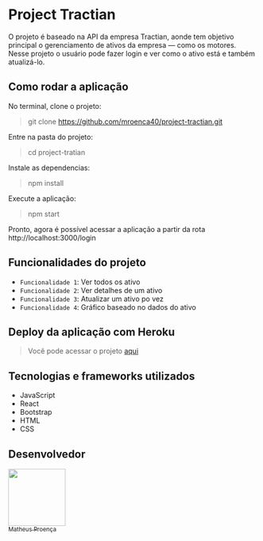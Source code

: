 <h1>Project Tractian</h1>

O projeto é baseado na API da empresa Tractian, aonde tem objetivo principal o gerenciamento de ativos da empresa — como os motores. Nesse projeto o usuário pode fazer login e ver como o ativo está e também atualizá-lo.

## Como rodar a aplicação

No terminal, clone o projeto:

> git clone https://github.com/mroenca40/project-tractian.git

Entre na pasta do projeto:

> cd project-tratian

Instale as dependencias:

> npm install

Execute a aplicação:

> npm start

Pronto, agora é possível acessar a aplicação a partir da rota http://localhost:3000/login

## Funcionalidades do projeto

- `Funcionalidade 1`: Ver todos os ativo
- `Funcionalidade 2`: Ver detalhes de um ativo
- `Funcionalidade 3`: Atualizar um ativo po vez
- `Funcionalidade 4`: Gráfico baseado no dados do ativo

## Deploy da aplicação com Heroku

> Você pode acessar o projeto <a href="https://project-tractian-active.herokuapp.com/login">aqui</a>

## Tecnologias e frameworks utilizados

 - JavaScript
 - React
 - Bootstrap
 - HTML
 - CSS

 ## Desenvolvedor 

[<img src="https://avatars.githubusercontent.com/u/74427703?v=4" width=115><br><sub>Matheus Proença</sub>](https://github.com/mroenca40)
